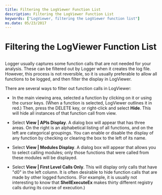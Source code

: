 ```yaml
---
title: Filtering the LogViewer Function List
description: Filtering the LogViewer Function List
keywords: ["LogViewer, filtering the LogViewer function list"]
ms.date: 05/23/2017
---
```


# Filtering the LogViewer Function List


## <span id="ddk_filtering_the_logviewer_function_list_dtoolq"></span><span id="DDK_FILTERING_THE_LOGVIEWER_FUNCTION_LIST_DTOOLQ"></span>


Logger usually captures some function calls that are not needed for your analysis. These can be filtered out by Logger when it creates the log file. However, this process is not reversible, so it is usually preferable to allow all functions to be logged, and then filter the display in LogViewer.

There are several ways to filter out function calls in LogViewer:

-   In the main viewing area, selected a function by clicking on it or using the cursor keys. (When a function is selected, LogViewer outlines it in red.) Then, press the DELETE key, or right-click and select **Hide**. This will hide all instances of that function call from view.

-   Select **View | APIs Display**. A dialog box will appear that has three areas. On the right is an alphabetical listing of all functions, and on the left are categorical groupings. You can enable or disable the display of any function by checking or clearing the box to the left of its name.

-   Select **View | Modules Display**. A dialog box will appear that allows you to select calling modules; only those functions that were called from these modules will be displayed.

-   Select **View | First Level Calls Only**. This will display only calls that have "d0" in the left column. It is often desirable to hide function calls that are made by other logged functions. (For example, it is usually not interesting to know that **ShellExecuteEx** makes thirty different registry calls during its course of execution.)

 

 